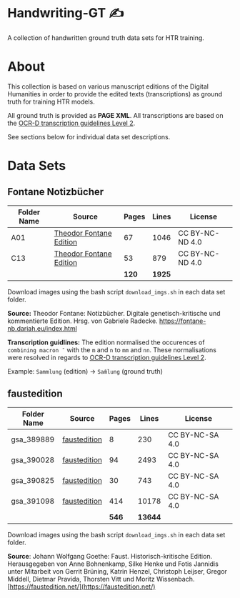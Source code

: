 # Handwriting-GT ✍️
A collection of handwritten ground truth data sets for HTR training.

# About 
This collection is based on various manuscript editions of the Digital Humanities in order to provide the edited texts (transcriptions) as ground truth for training HTR models.

All ground truth is provided as **PAGE XML**. All transcriptions are based on the [OCR-D transcription guidelines Level 2](https://ocr-d.de/en/gt-guidelines/trans/trLevels.html). 

See sections below for individual data set descriptions.

# Data Sets
## Fontane Notizbücher
| Folder Name | Source | Pages | Lines | License | 
|------|--------|-------|-------|---------|
|A01|[Theodor Fontane Edition](https://fontane-nb.dariah.eu/xml.html?id=/xml/data/16q90.xml)|67|1046|CC BY-NC-ND 4.0|
|C13|[Theodor Fontane Edition](https://fontane-nb.dariah.eu/xml.html?id=/xml/data/16q90.xml)|53|879|CC BY-NC-ND 4.0|
|||**120**|**1925**||

Download images using the bash script `download_imgs.sh` in each data set folder.

**Source:** Theodor Fontane: Notizbücher. Digitale genetisch-kritische und kommentierte Edition. Hrsg. von Gabriele Radecke. https://fontane-nb.dariah.eu/index.html

**Transcription guidlines:** The edition normalised the occurences of `combining macron ¯` with the `m` and `n` to `mm` and `nn`. These normalisations were resolved in regards to [OCR-D transcription guidelines Level 2](https://ocr-d.de/en/gt-guidelines/trans/trLevels.html). 

Example: `Sammlung` (edition) -> `Sam̄lung` (ground truth)


## faustedition
| Folder Name | Source | Pages | Lines | License | 
|------|--------|-------|-------|---------|
|gsa_389889|[faustedition](https://github.com/faustedition/faust-xml)|8|230|CC BY-NC-SA 4.0|
|gsa_390028|[faustedition](https://github.com/faustedition/faust-xml)|94|2493|CC BY-NC-SA 4.0|
|gsa_390825|[faustedition](https://github.com/faustedition/faust-xml)|30|743|CC BY-NC-SA 4.0|
|gsa_391098|[faustedition](https://github.com/faustedition/faust-xml)|414|10178|CC BY-NC-SA 4.0|
|||**546**|**13644**||

Download images using the bash script `download_imgs.sh` in each data set folder.

**Source**: Johann Wolfgang Goethe: Faust. Historisch-kritische Edition. Herausgegeben von Anne Bohnenkamp, Silke Henke und Fotis Jannidis unter Mitarbeit von Gerrit Brüning, Katrin Henzel, Christoph Leijser, Gregor Middell, Dietmar Pravida, Thorsten Vitt und Moritz Wissenbach. [https://faustedition.net/](https://faustedition.net/)
